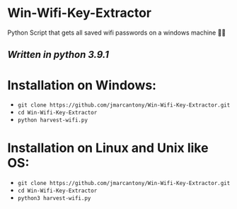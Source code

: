 # Win-Wifi-Key-Extractor
Python Script that gets all saved wifi passwords on a windows machine 🐱‍💻

## *Written in python 3.9.1*

# Installation on Windows:
* `git clone https://github.com/jmarcantony/Win-Wifi-Key-Extractor.git`
* `cd Win-Wifi-Key-Extractor`
* `python harvest-wifi.py`

# Installation on Linux and Unix like OS:
* `git clone https://github.com/jmarcantony/Win-Wifi-Key-Extractor.git`
* `cd Win-Wifi-Key-Extractor`
* `python3 harvest-wifi.py`
